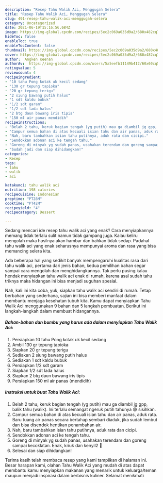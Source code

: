 ```yaml
---
description: "Resep Tahu Walik Aci, Menggugah Selera"
title: "Resep Tahu Walik Aci, Menggugah Selera"
slug: 491-resep-tahu-walik-aci-menggugah-selera
category: Uncategorized
date: 2021-06-19T15:16:56.684Z
image: https://img-global.cpcdn.com/recipes/5ec2c069a035d9a2/680x482cq70/tahu-walik-aci-foto-resep-utama.jpg
hideToc: false
enableToc: true
enableTocContent: false
thumbnail: https://img-global.cpcdn.com/recipes/5ec2c069a035d9a2/680x482cq70/tahu-walik-aci-foto-resep-utama.jpg
cover: https://img-global.cpcdn.com/recipes/5ec2c069a035d9a2/680x482cq70/tahu-walik-aci-foto-resep-utama.jpg
author:  Angken Keenan
authorAv:  https://img-global.cpcdn.com/users/5a5eefb11149b412/60x60cq50/avatar.jpg
ratingvalue: 5
reviewcount: 4
recipeingredient:
- "10 tahu Pong kotak uk kecil sedang"
- "130 gr tepung tapioka"
- "20 gr tepung terigu"
- "2 siung bawang putih halus"
- "1 sdt kaldu bubuk"
- "1/2 sdt garam"
- "1/2 sdt lada halus"
- "2 btg daun bawang iris tipis"
- "150 ml air panas mendidih"
recipeinstructions:
- "Belah 2 tahu, keruk bagian tengah (yg putih) mau ga diambil jg gpp, balik tahu (walik). Ini terlalu semangat ngeruk putih tahunya 😅 sisihkan."
- "Campur semua bahan di atas kecuali isian tahu dan air panas, aduk rata. Baru tuang air panas secara bertahap sembari diaduk, jika sudah lembut dan bisa disendok hentikan penambahan air."
- "Nah, baru tambahkan isian tahu putihnya, aduk rata dan cicipi."
- "Sendokkan adonan aci ke tengah tahu."
- "Goreng di minyak yg sudah panas, usahakan terendam dan goreng sampai kecoklatan. Enak, kriuk dan kenyil2 🤤"
- "Sudah jadi dan siap dihidangkan!"
categories:
- Resep
tags:
- tahu
- walik
- aci

katakunci: tahu walik aci 
nutrition: 198 calories
recipecuisine: Indonesian
preptime: "PT28M"
cooktime: "PT42M"
recipeyield: "4"
recipecategory: Dessert

---
```



Sedang mencari ide resep tahu walik aci yang enak? Cara menyiapkannya memang tidak terlalu sulit namun tidak gampang juga. Kalau keliru mengolah maka hasilnya akan hambar dan bahkan tidak sedap. Padahal tahu walik aci yang enak seharusnya mempunyai aroma dan rasa yang bisa memancing selera kita.




Ada beberapa hal yang sedikit banyak mempengaruhi kualitas rasa dari tahu walik aci, pertama dari jenis bahan, kedua pemilihan bahan segar sampai cara mengolah dan menghidangkannya. Tak perlu pusing kalau hendak menyiapkan tahu walik aci enak di rumah, karena asal sudah tahu triknya maka hidangan ini bisa menjadi suguhan spesial.


Nah, kali ini kita coba, yuk, siapkan tahu walik aci sendiri di rumah. Tetap berbahan yang sederhana, sajian ini bisa memberi manfaat dalam membantu menjaga kesehatan tubuh kita. Kamu dapat menyiapkan Tahu Walik Aci menggunakan 9 bahan dan 5 langkah pembuatan. Berikut ini langkah-langkah dalam membuat hidangannya.

<!--inarticleads1-->

##### Bahan-bahan dan bumbu yang harus ada dalam menyiapkan Tahu Walik Aci:

1. Persiapkan 10 tahu Pong kotak uk kecil sedang
1. Ambil 130 gr tepung tapioka
1. Siapkan 20 gr tepung terigu
1. Sediakan 2 siung bawang putih halus
1. Sediakan 1 sdt kaldu bubuk
1. Persiapkan 1/2 sdt garam
1. Siapkan 1/2 sdt lada halus
1. Siapkan 2 btg daun bawang iris tipis
1. Persiapkan 150 ml air panas (mendidih)




<!--inarticleads2-->

##### Instruksi untuk buat Tahu Walik Aci:

1. Belah 2 tahu, keruk bagian tengah (yg putih) mau ga diambil jg gpp, balik tahu (walik). Ini terlalu semangat ngeruk putih tahunya 😅 sisihkan.
1. Campur semua bahan di atas kecuali isian tahu dan air panas, aduk rata. Baru tuang air panas secara bertahap sembari diaduk, jika sudah lembut dan bisa disendok hentikan penambahan air.
1. Nah, baru tambahkan isian tahu putihnya, aduk rata dan cicipi.
1. Sendokkan adonan aci ke tengah tahu.
1. Goreng di minyak yg sudah panas, usahakan terendam dan goreng sampai kecoklatan. Enak, kriuk dan kenyil2 🤤
1. Selesai dan siap dihidangkan!



Terima kasih telah membaca resep yang kami tampilkan di halaman ini. Besar harapan kami, olahan Tahu Walik Aci yang mudah di atas dapat membantu kamu menyiapkan makanan yang menarik untuk keluarga/teman maupun menjadi inspirasi dalam berbisnis kuliner. Selamat menikmati
